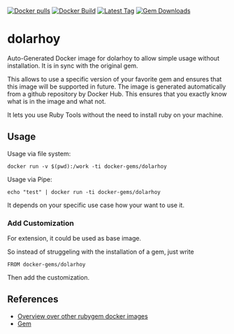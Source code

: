 [![Docker pulls](https://img.shields.io/docker/pulls/rubygem/dolarhoy.svg)](https://hub.docker.com/r/rubygem/dolarhoy/)
[![Docker Build](https://img.shields.io/docker/automated/rubygem/dolarhoy.svg)](https://hub.docker.com/r/rubygem/dolarhoy/)
[![Latest Tag](https://img.shields.io/github/tag/docker-rubygem/dolarhoy.svg)](https://hub.docker.com/r/rubygem/dolarhoy/)
[![Gem Downloads](https://img.shields.io/gem/dt/dolarhoy.svg)](https://rubygems.org/gems/dolarhoy/)
# dolarhoy

Auto-Generated Docker image for dolarhoy to allow simple usage without installation.
It is in sync with the original gem.

This allows to use a specific version of your favorite gem and ensures that this image will be supported in future.
The image is generated automatically from a github repository by Docker Hub.
This ensures that you exactly know what is in the image and what not.

It lets you use Ruby Tools without the need to install ruby on your machine.

## Usage

Usage via file system:

`docker run -v $(pwd):/work -ti docker-gems/dolarhoy`

Usage via Pipe:

`echo "test" | docker run -ti docker-gems/dolarhoy`

It depends on your specific use case how your want to use it.

### Add Customization

For extension, it could be used as base image.

So instead of struggeling with the installation of a gem, just write

`FROM docker-gems/dolarhoy`

Then add the customization.

## References

 - [Overview over other rubygem docker images](https://github.com/thinkbot/docker-rubygem)
 - [Gem](https://rubygems.org/gems/dolarhoy/)
